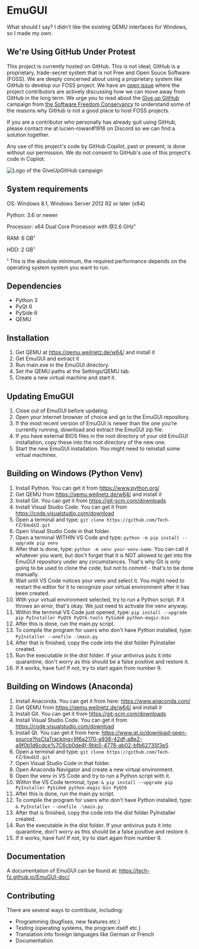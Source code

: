# EmuGUI
What should I say? I didn't like the existing QEMU interfaces for Windows, so I made my own.

## We're Using GitHub Under Protest

This project is currently hosted on GitHub.  This is not ideal; GitHub is a
proprietary, trade-secret system that is not Free and Open Souce Software
(FOSS).  We are deeply concerned about using a proprietary system like GitHub
to develop our FOSS project.  We have an
[open issue](https://github.com/Tech-FZ/Bomb-Quest/issues/8) where the
project contributors are actively discussing how we can move away from GitHub
in the long term.  We urge you to read about the
[Give up GitHub](https://GiveUpGitHub.org) campaign from
[the Software Freedom Conservancy](https://sfconservancy.org) to understand
some of the reasons why GitHub is not a good place to host FOSS projects.

If you are a contributor who personally has already quit using GitHub, please 
contact me at lucien-rowan#1916 on Discord so we can find a solution together.

Any use of this project's code by GitHub Copilot, past or present, is done
without our permission.  We do not consent to GitHub's use of this project's
code in Copilot.

![Logo of the GiveUpGitHub campaign](https://sfconservancy.org/img/GiveUpGitHub.png)

## System requirements
OS: Windows 8.1, Windows Server 2012 R2 or later (x64)

Python: 3.6 or newer

Processor: x64 Dual Core Processor with @2.6 GHz¹

RAM: 6 GB¹

HDD: 2 GB¹

¹ This is the absolute minimum, the required performance depends on the operating system system you want to run.

## Dependencies

- Python 3
- PyQt 6
- PySide 6
- QEMU

## Installation

1. Get QEMU at https://qemu.weilnetz.de/w64/ and install it
2. Get EmuGUI and extract it
3. Run main.exe in the EmuGUI directory.
4. Set the QEMU paths at the Settings/QEMU tab.
5. Create a new virtual machine and start it.

## Updating EmuGUI

1. Close out of EmuGUI before updating.
2. Open your internet browser of choice and go to the EmuGUI repository.
3. If the most recent version of EmuGUI is newer than the one you're currently running, download and extract the EmuGUI zip file.
4. If you have external BIOS files in the root directory of your old EmuGUI installation, copy these into the root directory of the new one.
5. Start the new EmuGUI installation. You might need to reinstall some virtual machines.

## Building on Windows (Python Venv)

1. Install Python. You can get it from https://www.python.org/
2. Get QEMU from https://qemu.weilnetz.de/w64/ and install it
3. Install Git. You can get it from https://git-scm.com/downloads
4. Install Visual Studio Code. You can get it from https://code.visualstudio.com/download
5. Open a terminal and type: `git clone https://github.com/Tech-FZ/EmuGUI.git`
6. Open Visual Studio Code in that folder.
7. Open a terminal WITHIN VS Code and type: `python -m pip install --upgrade pip venv`
8. After that is done, type: `python -m venv your-venv-name`. You can call it whatever you want, but don't forget that it is NOT allowed to get into the EmuGUI repository under any circumstances. That's why Git is only going to be used to clone the code, but not to commit - that's to be done manually.
9. Wait until VS Code notices your venv and select it. You might need to restart the editor for it to recognize your virtual environment after it has been created.
10. With your virtual environment selected, try to run a Python script. If it throws an error, that's okay. We just need to activate the venv anyway.
11. Within the terminal VS Code just opened, type: `pip install --upgrade pip PyInstaller PyQt6 PyQt6-tools PySide6 python-magic-bin`
12. After this is done, run the main.py script.
13. To compile the program for users who don't have Python installed, type: `PyInstaller --onefile .\main.py`
14. After that is finished, copy the code into the dist folder PyInstaller created.
15. Run the executable in the dist folder. If your antivirus puts it into quarantine, don't worry as this should be a false positive and restore it.
16. If it works, have fun! If not, try to start again from number 9.

## Building on Windows (Anaconda)

1. Install Anaconda. You can get it from here: https://www.anaconda.com/
2. Get QEMU from https://qemu.weilnetz.de/w64/ and install it
3. Install Git. You can get it from https://git-scm.com/downloads
4. Install Visual Studio Code. You can get it from https://code.visualstudio.com/download
5. Install Qt. You can get it from here: https://www.qt.io/download-open-source?hsCtaTracking=9f6a2170-a938-42df-a8e2-a9f0b1d6cdce%7C6cb0de4f-9bb5-4778-ab02-bfb62735f3e5
6. Open a terminal and type: `git clone https://github.com/Tech-FZ/EmuGUI.git`
7. Open Visual Studio Code in that folder.
8. Open Anaconda Navigator and create a new virtual environment.
9. Open the venv in VS Code and try to run a Python script with it.
10. Within the VS Code terminal, type: `& pip install --upgrade pip PyInstaller PySide6 python-magic-bin PyQt6`
11. After this is done, run the main.py script.
12. To compile the program for users who don't have Python installed, type: `& PyInstaller --onefile .\main.py`
13. After that is finished, copy the code into the dist folder PyInstaller created.
14. Run the executable in the dist folder. If your antivirus puts it into quarantine, don't worry as this should be a false positive and restore it.
15. If it works, have fun! If not, try to start again from number 9.

## Documentation

A documentation of EmuGUI can be found at: https://tech-fz.github.io/EmuGUI-doc/

## Contributing

There are several ways to contribute, including:
- Programming (bugfixes, new features etc.)
- Testing (operating systems, the program itself etc.)
- Translation into foreign languages like German or French
- Documentation
